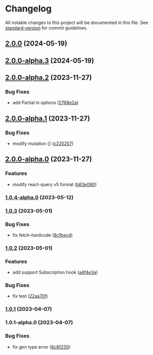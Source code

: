 # Changelog

All notable changes to this project will be documented in this file. See [standard-version](https://github.com/conventional-changelog/standard-version) for commit guidelines.

## [2.0.0](https://github.com/imagine10255/bear-graphql-codegen/compare/v2.0.0-alpha.3...v2.0.0) (2024-05-19)

## [2.0.0-alpha.3](https://github.com/imagine10255/bear-graphql-codegen/compare/v2.0.0-alpha.2...v2.0.0-alpha.3) (2024-05-19)

## [2.0.0-alpha.2](https://github.com/imagine10255/bear-graphql-codegen/compare/v2.0.0-alpha.1...v2.0.0-alpha.2) (2023-11-27)


### Bug Fixes

* add Partial in options ([2768e2a](https://github.com/imagine10255/bear-graphql-codegen/commit/2768e2a6b137b6276eedd531f549f4ab7d831038))

## [2.0.0-alpha.1](https://github.com/imagine10255/bear-graphql-codegen/compare/v2.0.0-alpha.0...v2.0.0-alpha.1) (2023-11-27)


### Bug Fixes

* modify mutation {} ([c225257](https://github.com/imagine10255/bear-graphql-codegen/commit/c22525744e2cf8493c456e8fecc37326d3a1d9b0))

## [2.0.0-alpha.0](https://github.com/imagine10255/bear-graphql-codegen/compare/v1.0.4-alpha.0...v2.0.0-alpha.0) (2023-11-27)


### Features

* modify react-query v5 format ([b63e090](https://github.com/imagine10255/bear-graphql-codegen/commit/b63e0903f060cd7df3cbd4090c7634bcd02c73a4))

### [1.0.4-alpha.0](https://github.com/imagine10255/bear-graphql-codegen/compare/v1.0.3...v1.0.4-alpha.0) (2023-05-12)

### [1.0.3](https://github.com/imagine10255/bear-graphql-codegen/compare/v1.0.2...v1.0.3) (2023-05-01)


### Bug Fixes

* fix fetch-hardcode ([8cfbecd](https://github.com/imagine10255/bear-graphql-codegen/commit/8cfbecd7c18850d86d5eda79d0870a2bb3aeca76))

### [1.0.2](https://github.com/imagine10255/bear-graphql-codegen/compare/v1.0.1...v1.0.2) (2023-05-01)


### Features

* add support Subscription hook ([a4f4e3a](https://github.com/imagine10255/bear-graphql-codegen/commit/a4f4e3a67fed76fd1ab0fbf8c235aa08bc7612c3))


### Bug Fixes

* fix test ([22aa70f](https://github.com/imagine10255/bear-graphql-codegen/commit/22aa70fc0f64c12e1f6f68b817bd49eebd2adf00))

### [1.0.1](https://github.com/imagine10255/bear-graphql-codegen/compare/v1.0.1-alpha.0...v1.0.1) (2023-04-07)

### 1.0.1-alpha.0 (2023-04-07)


### Bug Fixes

* fix gen type error ([6c6f230](https://github.com/imagine10255/bear-graphql-codegen/commit/6c6f2308cdaf636fedfc41c3b8a5ea929351e654))
